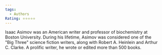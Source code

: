 ```yaml
---
tags:
  - Authors
Rating: ⭐️⭐️⭐️⭐️⭐️
---
```

Isaac Asimov was an American writer and professor of biochemistry at Boston University. During his lifetime, Asimov was considered one of the "Big Three" science fiction writers, along with Robert A. Heinlein and Arthur C. Clarke. A prolific writer, he wrote or edited more than 500 books.